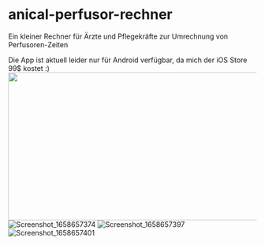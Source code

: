 # anical-perfusor-rechner
 
Ein kleiner Rechner für Ärzte und Pflegekräfte zur Umrechnung von Perfusoren-Zeiten

Die App ist aktuell leider nur für Android verfügbar, da mich der iOS Store 99$ kostet :)
<img src="[IMAGE_URL_HERE](https://user-images.githubusercontent.com/16035948/182111892-a6f41a17-25d4-43a6-99b3-f97fa1323a8c.png)"  width="800" height="300">
![Screenshot_1658657374](https://user-images.githubusercontent.com/16035948/182111898-bb2c623d-cb69-4de9-8f60-635283ab7d96.png)
![Screenshot_1658657397](https://user-images.githubusercontent.com/16035948/182111900-3837a032-f6e9-4d4f-903c-744fbd888b02.png)
![Screenshot_1658657401](https://user-images.githubusercontent.com/16035948/182111901-8eb67203-f378-4ce2-9f7a-9d2caf8e2d45.png)

